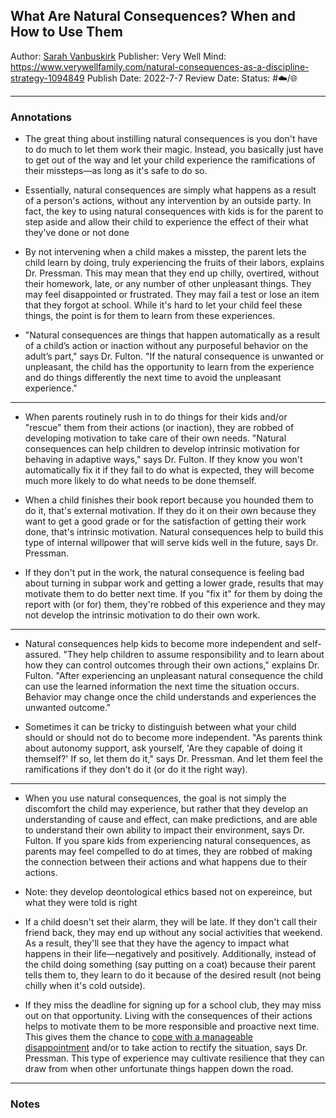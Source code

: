 ## What Are Natural Consequences? When and How to Use Them

Author: [Sarah Vanbuskirk]()
Publisher: Very Well Mind: https://www.verywellfamily.com/natural-consequences-as-a-discipline-strategy-1094849
Publish Date: 2022-7-7
Review Date:
Status: #☁️/🌐 

---

### Annotations

* The great thing about instilling natural consequences is you don't have to do much to let them work their magic. Instead, you basically just have to get out of the way and let your child experience the ramifications of their missteps—as long as it's safe to do so.

* Essentially, natural consequences are simply what happens as a result of a person's actions, without any intervention by an outside party. In fact, the key to using natural consequences with kids is for the parent to step aside and allow their child to experience the effect of their what they've done or not done

* By not intervening when a child makes a misstep, the parent lets the child learn by doing, truly experiencing the fruits of their labors, explains Dr. Pressman. This may mean that they end up chilly, overtired, without their homework, late, or any number of other unpleasant things. They may feel disappointed or frustrated. They may fail a test or lose an item that they forgot at school. While it's hard to let your child feel these things, the point is for them to learn from these experiences.

* "Natural consequences are things that happen automatically as a result of a child’s action or inaction without any purposeful behavior on the adult’s part," says Dr. Fulton. "If the natural consequence is unwanted or unpleasant, the child has the opportunity to learn from the experience and do things differently the next time to avoid the unpleasant experience."

---

* When parents routinely rush in to do things for their kids and/or "rescue" them from their actions (or inaction), they are robbed of developing motivation to take care of their own needs. "Natural consequences can help children to develop intrinsic motivation for behaving in adaptive ways," says Dr. Fulton. If they know you won't automatically fix it if they fail to do what is expected, they will become much more likely to do what needs to be done themself.

* When a child finishes their book report because you hounded them to do it, that's external motivation. If they do it on their own because they want to get a good grade or for the satisfaction of getting their work done, that's intrinsic motivation. Natural consequences help to build this type of internal willpower that will serve kids well in the future, says Dr. Pressman.

* If they don't put in the work, the natural consequence is feeling bad about turning in subpar work and getting a lower grade, results that may motivate them to do better next time. If you "fix it" for them by doing the report with (or for) them, they're robbed of this experience and they may not develop the intrinsic motivation to do their own work.

---

* Natural consequences help kids to become more independent and self-assured. "They help children to assume responsibility and to learn about how they can control outcomes through their own actions," explains Dr. Fulton. "After experiencing an unpleasant natural consequence the child can use the learned information the next time the situation occurs. Behavior may change once the child understands and experiences the unwanted outcome."

* Sometimes it can be tricky to distinguish between what your child should or should not do to become more independent. "As parents think about autonomy support, ask yourself, 'Are they capable of doing it themself?' If so, let them do it," says Dr. Pressman. And let them feel the ramifications if they don't do it (or do it the right way).

---

* When you use natural consequences, the goal is not simply the discomfort the child may experience, but rather that they develop an understanding of cause and effect, can make predictions, and are able to understand their own ability to impact their environment, says Dr. Fulton. If you spare kids from experiencing natural consequences, as parents may feel compelled to do at times, they are robbed of making the connection between their actions and what happens due to their actions.

* Note: they develop deontological ethics based not on expereince, but what they were told is right

* If a child doesn't set their alarm, they will be late. If they don't call their friend back, they may end up without any social activities that weekend. As a result, they'll see that they have the agency to impact what happens in their life—negatively and positively. Additionally, instead of the child doing something (say putting on a coat) because their parent tells them to, they learn to do it because of the desired result (not being chilly when it's cold outside).

* If they miss the deadline for signing up for a school club, they may miss out on that opportunity. Living with the consequences of their actions helps to motivate them to be more responsible and proactive next time. This gives them the chance to [cope with a manageable disappointment](https://www.verywellfamily.com/how-to-teach-kids-about-feelings-1095012) and/or to take action to rectify the situation, says Dr. Pressman. This type of experience may cultivate resilience that they can draw from when other unfortunate things happen down the road.

---

### Notes
